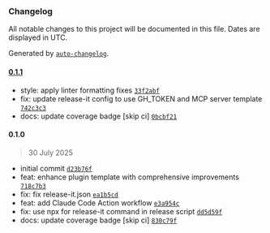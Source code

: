 ### Changelog

All notable changes to this project will be documented in this file. Dates are displayed in UTC.

Generated by [`auto-changelog`](https://github.com/CookPete/auto-changelog).

#### [0.1.1](https://github.com/wernerglinka/metalsmith-plugin-template/compare/0.1.0...0.1.1)

- style: apply linter formatting fixes [`33f2abf`](https://github.com/wernerglinka/metalsmith-plugin-template/commit/33f2abff166a069a562455f85d9235ed6bcee5e2)
- fix: update release-it config to use GH_TOKEN and MCP server template [`742c3c3`](https://github.com/wernerglinka/metalsmith-plugin-template/commit/742c3c3d1d46fa166cacc5587b42dfb870bcdabc)
- docs: update coverage badge [skip ci] [`0bcbf21`](https://github.com/wernerglinka/metalsmith-plugin-template/commit/0bcbf213f7049edb87473e8f20bf76ba27e41a56)

#### 0.1.0

> 30 July 2025

- initial commit [`d23b76f`](https://github.com/wernerglinka/metalsmith-plugin-template/commit/d23b76f7757fc0a778f6df59beef2758ef53c34e)
- feat: enhance plugin template with comprehensive improvements [`718c7b3`](https://github.com/wernerglinka/metalsmith-plugin-template/commit/718c7b3b0ca6e7aa70e0c98adbe3ff30b845460a)
- fix: fix release-it.json [`ea1b5cd`](https://github.com/wernerglinka/metalsmith-plugin-template/commit/ea1b5cd4b9c34de5d77895e4ac47f3cdf41cca11)
- feat: add Claude Code Action workflow [`e3a954c`](https://github.com/wernerglinka/metalsmith-plugin-template/commit/e3a954c8aed76d3fa912025a500deba16fdfa7b3)
- fix: use npx for release-it command in release script [`dd5d59f`](https://github.com/wernerglinka/metalsmith-plugin-template/commit/dd5d59fcb36dfe67d135169798aaff01e12c8595)
- docs: update coverage badge [skip ci] [`830c79f`](https://github.com/wernerglinka/metalsmith-plugin-template/commit/830c79fbd89ec5edaef4c1031b6e75833764638f)
